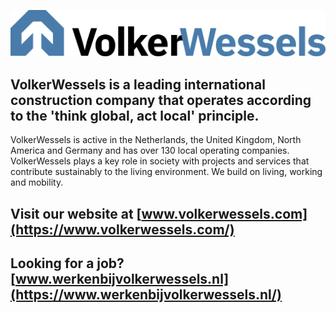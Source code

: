 
![vw logo](https://raw.githubusercontent.com/VolkerWessels/.github/main/profile/vw-logo.png)

## VolkerWessels is a leading international construction company that operates according to the 'think global, act local' principle. 
VolkerWessels is active in the Netherlands, the United Kingdom, North America and Germany and has over 130 local operating companies. 
VolkerWessels plays a key role in society with projects and services that contribute sustainably 
to the living environment. We build on living, working and mobility.

## Visit our website at [www.volkerwessels.com](https://www.volkerwessels.com/)
## Looking for a job? [www.werkenbijvolkerwessels.nl](https://www.werkenbijvolkerwessels.nl/)